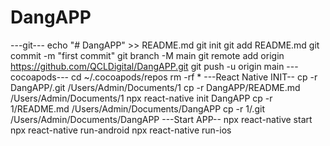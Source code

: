 # DangAPP
---git---
echo "# DangAPP" >> README.md
git init
git add README.md
git commit -m "first commit"
git branch -M main
git remote add origin https://github.com/QCLDigital/DangAPP.git
git push -u origin main
---cocoapods---
cd ~/.cocoapods/repos
rm -rf *
---React Native INIT--
cp -r DangAPP/.git /Users/Admin/Documents/1
cp -r DangAPP/README.md /Users/Admin/Documents/1
npx react-native init DangAPP
cp -r 1/README.md /Users/Admin/Documents/DangAPP
cp -r 1/.git /Users/Admin/Documents/DangAPP
---Start APP--
npx react-native start
npx react-native run-android
npx react-native run-ios
